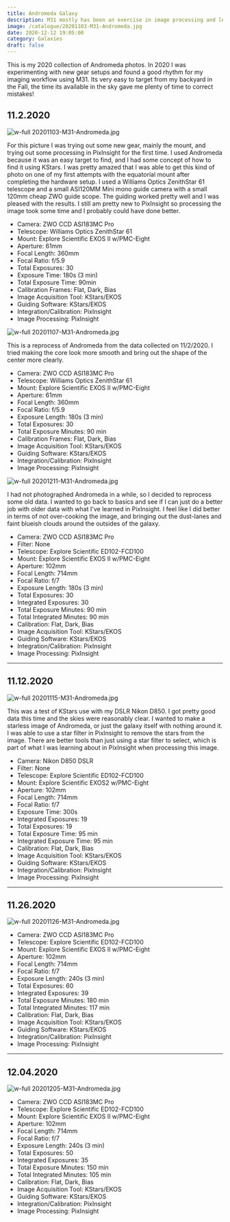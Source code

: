 ```yaml
---
title: Andromeda Galaxy
description: M31 mostly has been an exercise in image processing and learning the imaging process.
image: /catalogue/20201103-M31-Andromeda.jpg
date: 2020-12-12 19:05:00
category: Galaxies
draft: false
---
```


This is my 2020 collection of Andromeda photos. In 2020 I was experimenting with new gear setups and found a good rhythm for my imaging workflow using M31.  Its very easy to target from my backyard in the Fall, the time its available in the sky gave me plenty of time to correct mistakes!

## 11.2.2020

![w-full 20201103-M31-Andromeda.jpg](/catalogue/20201103-M31-Andromeda.jpg)

For this picture I was trying out some new gear, mainly the mount, and trying out some processing in PixInsight for the first time. I used Andromeda because it was an easy target to find, and I had some concept of how to find it using KStars. I was pretty amazed that I was able to get this kind of photo on one of my first attempts with the equatorial mount after completing the hardware setup. I used a Williams Optics ZenithStar 61 telescope and a small ASI120MM Mini mono guide camera with a small 120mm cheap ZWO guide scope. The guiding worked pretty well and I was pleased with the results. I still am pretty new to PixInsight so processing the image took some time and I probably could have done better.

- Camera: ZWO CCD ASI183MC Pro
- Telescope: Williams Optics ZenithStar 61
- Mount: Explore Scientific EXOS II w/PMC-Eight
- Aperture: 61mm
- Focal Length: 360mm
- Focal Ratio: f/5.9
- Total Exposures: 30
- Exposure Time: 180s (3 min)
- Total Exposure Time: 90min
- Calibration Frames: Flat, Dark, Bias
- Image Acquisition Tool: KStars/EKOS
- Guiding Software: KStars/EKOS
- Integration/Calibration: PixInsight
- Image Processing: PixInsight

![w-full 20201107-M31-Andromeda.jpg](/catalogue/20201107-M31-Andromeda.jpg)

This is a reprocess of Andromeda from the data collected on 11/2/2020. I tried making the core look more smooth and bring out the shape of the center more clearly.

- Camera: ZWO CCD ASI183MC Pro
- Telescope: Williams Optics ZenithStar 61
- Mount: Explore Scientific EXOS II w/PMC-Eight
- Aperture: 61mm
- Focal Length: 360mm
- Focal Ratio: f/5.9
- Exposure Length: 180s (3 min)
- Total Exposures: 30
- Total Exposure Minutes: 90 min
- Calibration Frames: Flat, Dark, Bias
- Image Acquisition Tool: KStars/EKOS
- Guiding Software: KStars/EKOS
- Integration/Calibration: PixInsight
- Image Processing: PixInsight

![w-full 20201211-M31-Andromeda.jpg](/catalogue/20201211-M31-Andromeda.jpg)

I had not photographed Andromeda in a while, so I decided to reprocess some old data. I wanted to go back to basics and see if I can just do a better job with older data with what I've learned in PixInsight. I feel like I did better in terms of not over-cooking the image, and bringing out the dust-lanes and faint blueish clouds around the outsides of the galaxy.

- Camera: ZWO CCD ASI183MC Pro
- Filter: None
- Telescope: Explore Scientific ED102-FCD100
- Mount: Explore Scientific EXOS II w/PMC-Eight
- Aperture: 102mm
- Focal Length: 714mm
- Focal Ratio: f/7
- Exposure Length: 180s (3 min)
- Total Exposures: 30
- Integrated Exposures: 30
- Total Exposure Minutes: 90 min
- Total Integrated Minutes: 90 min
- Calibration: Flat, Dark, Bias
- Image Acquisition Tool: KStars/EKOS
- Guiding Software: KStars/EKOS
- Integration/Calibration: PixInsight
- Image Processing: PixInsight

---

## 11.12.2020  

![w-full 20201115-M31-Andromeda.jpg](/catalogue/20201115-M31-Andromeda.jpg)

This was a test of KStars use with my DSLR Nikon D850. I got pretty good data this time and the skies were reasonably clear. I wanted to make a starless image of Andromeda, or just the galaxy itself with nothing around it. I was able to use a star filter in PixInsight to remove the stars from the image. There are better tools than just using a star filter to select, which is part of what I was learning about in PixInsight when processing this image.

- Camera: Nikon D850 DSLR
- Filter: None
- Telescope: Explore Scientific ED102-FCD100
- Mount: Explore Scientific EXOS2 w/PMC-Eight
- Aperture: 102mm
- Focal Length: 714mm
- Focal Ratio: f/7
- Exposure Time: 300s
- Integrated Exposures: 19
- Total Exposures: 19
- Total Exposure Time: 95 min
- Integrated Exposure Time: 95 min
- Calibration: Flat, Dark, Bias
- Image Acquisition Tool: KStars/EKOS
- Guiding Software: KStars/EKOS
- Integration/Calibration: PixInsight
- Image Processing: PixInsight

---

## 11.26.2020

![w-full 20201126-M31-Andromeda.jpg](/catalogue/20201126-M31-Andromeda.jpg)

- Camera: ZWO CCD ASI183MC Pro
- Telescope: Explore Scientific ED102-FCD100
- Mount: Explore Scientific EXOS II w/PMC-Eight
- Aperture: 102mm
- Focal Length: 714mm
- Focal Ratio: f/7
- Exposure Length: 240s (3 min)
- Total Exposures: 60
- Integrated Exposures: 39
- Total Exposure Minutes: 180 min
- Total Integrated Minutes: 117 min
- Calibration: Flat, Dark, Bias
- Image Acquisition Tool: KStars/EKOS
- Guiding Software: KStars/EKOS
- Integration/Calibration: PixInsight
- Image Processing: PixInsight

---

## 12.04.2020

![w-full 20201205-M31-Andromeda.jpg](/catalogue/20201205-M31-Andromeda.jpg)

- Camera: ZWO CCD ASI183MC Pro
- Telescope: Explore Scientific ED102-FCD100
- Mount: Explore Scientific EXOS II w/PMC-Eight
- Aperture: 102mm
- Focal Length: 714mm
- Focal Ratio: f/7
- Exposure Length: 240s (3 min)
- Total Exposures: 50
- Integrated Exposures: 35
- Total Exposure Minutes: 150 min
- Total Integrated Minutes: 105 min
- Calibration: Flat, Dark, Bias
- Image Acquisition Tool: KStars/EKOS
- Guiding Software: KStars/EKOS
- Integration/Calibration: PixInsight
- Image Processing: PixInsight
